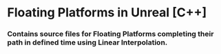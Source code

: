 # Floating Platforms in Unreal [C++]
### Contains source files for Floating Platforms completing their path in defined time using Linear Interpolation.
